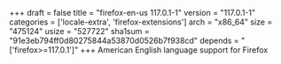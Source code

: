 +++
draft = false
title = "firefox-en-us 117.0.1-1"
version = "117.0.1-1"
categories = ['locale-extra', 'firefox-extensions']
arch = "x86_64"
size = "475124"
usize = "527722"
sha1sum = "91e3eb794ff0d80275844a53870d0526b7f938cd"
depends = "['firefox>=117.0.1']"
+++
American English language support for Firefox